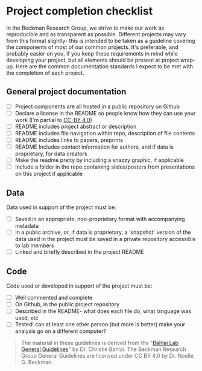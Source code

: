 
# Project completion checklist

In the Beckman Research Group, we strive to make our work as reproducible and as transparent as possible. Different projects may vary from this format slightly- this is intended to be taken as a guideline covering the components of most of our common projects. It's preferable, and probably easier on you, if you keep these requirements in mind while developing your project, but all elements should be present at project wrap-up. Here are the common documentation standards I expect to be met with the completion of each project.

## General project documentation

- [ ] Project components are all hosted in a public repository on Github
- [ ] Declare a license in the README so people know how they can use your work (I'm partial to [CC-BY 4.0](https://creativecommons.org/licenses/by/4.0/))
- [ ] README includes project abstract or description
- [ ] README includes file navigation within repo, description of file contents
- [ ] README includes links to papers, preprints
- [ ] README Includes contact information for authors, and if data is proprietary, for data creators
- [ ] Make the readme pretty by including a snazzy graphic, if applicable
- [ ] Include a folder in the repo containing slides/posters from presentations on this project if applicable

## Data
Data used in support of the project must be:
- [ ]  Saved in an appropriate, non-proprietary format with accompanying metadata
- [ ]  In a public archive, or, if data is proprietary, a 'snapshot' version of the data used in the project must be saved in a private repository accessible to lab members
- [ ]  Linked  and briefly described in the project README

## Code
Code used or developed in support of the project must be:
- [ ] Well commented and complete
- [ ] On Github, in the public project repository
- [ ] Described in the README- what does each file do, what language was used, etc
- [ ] Tested! can at least one other person (but more is better) make your analysis go on a different computer?

> The material in these guidelines is derived from the "[Bahlai Lab General Guidelines](https://github.com/BahlaiLab/Policies/blob/master/general_guidelines.md)" by Dr. Christie Bahlai. The Beckman Research Group General Guidelines are licensed under CC BY 4.0 by Dr. Noelle G. Beckman.
